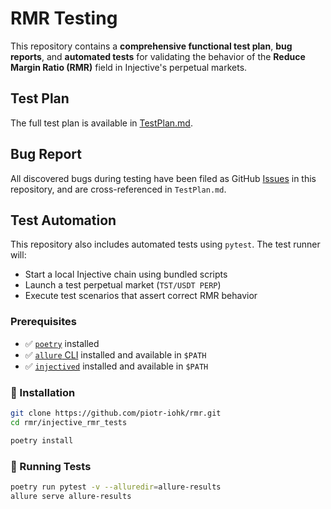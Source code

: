 # RMR Testing

This repository contains a **comprehensive functional test plan**, **bug reports**, and **automated tests** for validating the behavior of the **Reduce Margin Ratio (RMR)** field in Injective's perpetual markets.

## Test Plan

The full test plan is available in [TestPlan.md](TestPlan.md).

## Bug Report

All discovered bugs during testing have been filed as GitHub [Issues](https://github.com/piotr-iohk/rmr/issues) in this repository, and are cross-referenced in `TestPlan.md`.

## Test Automation

This repository also includes automated tests using `pytest`. The test runner will:

- Start a local Injective chain using bundled scripts
- Launch a test perpetual market (`TST/USDT PERP`)
- Execute test scenarios that assert correct RMR behavior

### Prerequisites

- ✅ [`poetry`](https://python-poetry.org/docs/#installation) installed
- ✅ [`allure` CLI](https://docs.qameta.io/allure/#_installing_a_commandline) installed and available in `$PATH`
- ✅ [`injectived`](https://github.com/InjectiveFoundation/injective-core) installed and available in `$PATH`

### 🔧 Installation

```bash
git clone https://github.com/piotr-iohk/rmr.git
cd rmr/injective_rmr_tests

poetry install
```

### 🧪 Running Tests

```bash
poetry run pytest -v --alluredir=allure-results
allure serve allure-results
```

